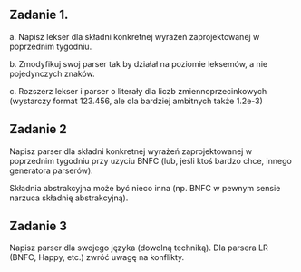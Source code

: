 ## Zadanie 1.
a. Napisz lekser dla składni konkretnej wyrażeń zaprojektowanej w
poprzednim tygodniu.

b. Zmodyfikuj swoj parser tak by działał na poziomie leksemów, a nie
pojedynczych znaków.

c. Rozszerz lekser i parser o literały dla liczb zmiennoprzecinkowych
(wystarczy format 123.456, ale dla bardziej ambitnych także 1.2e-3)

## Zadanie 2
Napisz parser dla składni konkretnej wyrażeń zaprojektowanej w
poprzednim tygodniu przy uzyciu BNFC (lub, jeśli ktoś bardzo chce,
innego generatora parserów). 

Składnia abstrakcyjna może być nieco inna
(np. BNFC w pewnym sensie narzuca składnię abstrakcyjną).

## Zadanie 3

Napisz parser dla swojego języka (dowolną techniką). Dla parsera LR (BNFC, Happy, etc.) zwróć uwagę na konflikty.